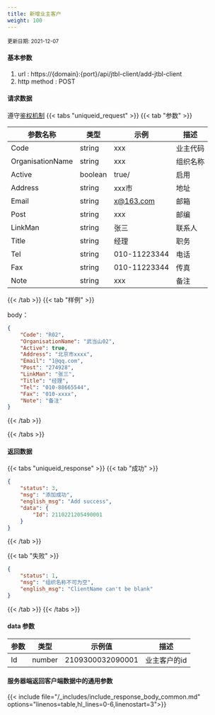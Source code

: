 ```yaml
---
title: 新增业主客户
weight: 100
---
```


<small>更新日期: 2021-12-07</small>

#### 基本参数
1. url : https://{domain}:{port}/api/jtbl-client/add-jtbl-client
2. http method : POST

#### 请求数据
遵守[鉴权机制](/auth/)
{{< tabs "uniqueid_request" >}}
{{< tab "参数" >}} 

|  参数名称   |  类型 |  示例 |  描述 |
|  ----  | ----  | ----  | ----  |
|  Code  | string  | xxx  | 业主代码 |
|  OrganisationName  | string  | xxx  | 组织名称 |
|  Active  | boolean  | true/  | 启用 |
|  Address  | string  | xxx市  | 地址 |
|  Email  | string  | x@163.com  | 邮箱 |
|  Post  | string  | xxx  | 邮编 |
|  LinkMan  | string  | 张三  | 联系人 |
|  Title  | string  | 经理  | 职务 |
|  Tel  | string  | 010-11223344  | 电话 |
|  Fax  | string  | 010-11223344  | 传真 |
|  Note  | string  | xxx  | 备注 |
 

{{< /tab >}}
{{< tab "样例" >}}


body： 

```json
{
    "Code": "R02",
    "OrganisationName": "武当山02",
    "Active": true,
    "Address": "北京市xxxx",
    "Email": "1@qq.com",
    "Post": "274928",
    "LinkMan": "张三",
    "Title": "经理",
    "Tel": "010-88665544",
    "Fax": "010-xxxx",
    "Note": "备注"
}
```
{{< /tab >}}

{{< /tabs >}}


#### 返回数据


{{< tabs "uniqueid_response" >}}
{{< tab "成功" >}} 
```json
{
    "status": 3,
    "msg": "添加成功",
    "english_msg": "Add success",
    "data": {
        "Id": 2110221205490001
    }
}
```   
{{< /tab >}}

{{< tab "失败" >}}
```json
{
    "status": 1,
    "msg": "组织名称不可为空",
    "english_msg": "ClientName can't be blank"
}
```
{{< /tab >}}
{{< /tabs >}}
#### data 参数

|  参数   |  类型 |  示例值 |  描述 |
|  ----  | ----  | ----  |----  |
|  Id  | number  | 2109300032090001  | 业主客户的id  |

#### 服务器端返回客户端数据中的通用参数

{{< include file="/_includes/include_response_body_common.md"  options="linenos=table,hl_lines=0-6,linenostart=3">}}

